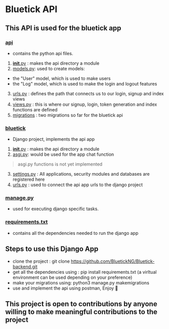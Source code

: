 # Bluetick API
## This API is used for the bluetick app

### [api](Bluetick-backend/api)
- contains the python api files.
1. [__init__.py](/Bluetick-backend/api/__init__.py) : makes the api directory a module
2. [models.py](/Bluetick-backend/api/models.py): used to create models:
  - the "User" model, which is used to make users
  - the "Log" model, which is used to make the login and logout features
3. [urls.py](/Bluetick-backend/api/urls.py) : defines the path that connects us to our login, signup and index views
4. [views.py](/Bluetick-backend/api/views.py) : this is where our signup, login, token generation and index functions are defined
5. [migrations](/Bluetick-backend/api/migrations) : two migrations so far for the bluetick api

### [bluetick](/Bluetick-backend/bluetick)
- Django project, implements the api app
1. [__init__.py](/Bluetick-backend/bluetick/__init__.py) : makes the api directory a module
2. [asgi.py](/Bluetick-backend/bluetick/asgi.p): would be used for the app chat function
> asgi.py functions is not yet implemented
3. [settings.py](/Bluetick-backend/bluetick/settings.py) : All applications, security modules and databases are registered here
4. [urls.py](/Bluetick-backend/bluetick/urls.py) : used to connect the api app urls to the django project

### [manage.py](/Bluetick-backend/manage.py) 
- used for executing django specific tasks.

### [requirements.txt](/Bluetick-backend/requirements.txt) 
- contains all the dependencies needed to run the django app 

## Steps to use this Django App
- clone the project : git clone https://github.com/BluetickNG/Bluetick-backend.git
- get all the dependencies using : pip install requirements.txt (a virltual environment can be used depending on your preference)
- make your migrations using: python3 manage.py makemigrations 
- use and implement the api using postman, Enjoy :tada:

## This project is open to contributions by anyone willing to make meaningful contributions to the project


